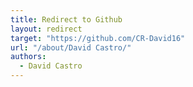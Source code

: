 ```yaml
---
title: Redirect to Github
layout: redirect
target: "https://github.com/CR-David16"
url: "/about/David Castro/"
authors:
  - David Castro
---
```

